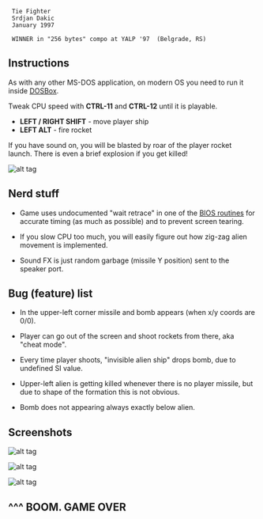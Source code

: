 

~~~~~~~~~~~~~~~~~~~~~~~~~~~~~~~~~~~~~~~~~~~~~~~~~~~~~~~~~~
 Tie Fighter
 Srdjan Dakic
 January 1997

 WINNER in "256 bytes" compo at YALP '97  (Belgrade, RS)
~~~~~~~~~~~~~~~~~~~~~~~~~~~~~~~~~~~~~~~~~~~~~~~~~~~~~~~~~~



Instructions
------------
As with any other MS-DOS application, on modern OS you need to run it inside [DOSBox].

Tweak CPU speed with **CTRL-11** and **CTRL-12** until it is playable.

  - **LEFT / RIGHT SHIFT** - move player ship
  - **LEFT ALT** - fire rocket

If you have sound on, you will be blasted by roar of the player rocket launch. There is even a brief explosion if you get killed!

![alt tag](https://raw.github.com/dakics/asm-tie-fighter/master/tie-0.png)


Nerd stuff
----------

  - Game uses undocumented "wait retrace" in one of the [BIOS routines][ax1003] for accurate timing (as much as possible) and to prevent screen tearing.

  - If you slow CPU too much, you will easily figure out how zig-zag alien movement is implemented.
  
  - Sound FX is just random garbage (missile Y position) sent to the speaker port.
  
  
Bug (feature) list
------------------

  - In the upper-left corner missile and bomb appears (when x/y coords are 0/0).

  - Player can go out of the screen and shoot rockets from there, aka "cheat mode".
  
  - Every time player shoots, "invisible alien ship" drops bomb, due to undefined SI value.
  
  - Upper-left alien is getting killed whenever there is no player missile, but due to shape of the formation this is not obvious.
  
  - Bomb does not appearing always exactly below alien.  


Screenshots
-----------

![alt tag](https://raw.github.com/dakics/asm-tie-fighter/master/tie-1.png)

![alt tag](https://raw.github.com/dakics/asm-tie-fighter/master/tie-2.png)

![alt tag](https://raw.github.com/dakics/asm-tie-fighter/master/tie-3.png)


^^^ BOOM. GAME OVER
-------------------

[dosbox]: http://www.dosbox.com
[ax1003]: http://www.ousob.com/ng/asm/ng74cc7.php